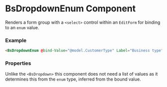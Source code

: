 ﻿# BsDropdownEnum Component

Renders a form group with a `<select>` control within an `EditForm` for binding to an `enum` value.

### Example
```html
<BsDropdownEnum @bind-Value="@model.CustomerType" Label="Business type" />
```

### Properties

Unlike the `<BsDropdown>` this component does not need a list of values as 
it determines this from  the `enum` type, inferred from the bound value.
